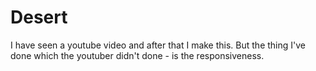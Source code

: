 # Desert

I have seen a youtube video and after that I make this. But the thing I've done which the youtuber didn't done - is the responsiveness.
